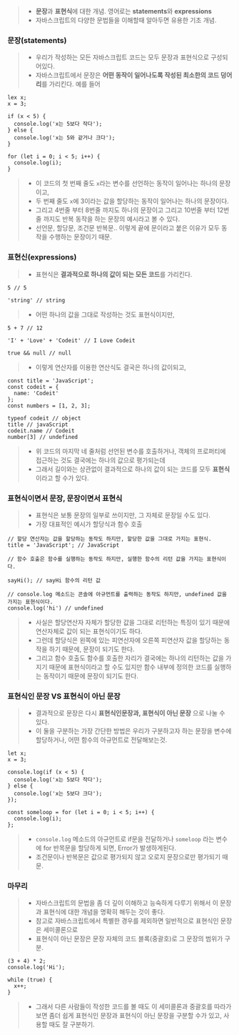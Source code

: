 >- <b>문장</b>과 <b>표현식</b>에 대한 개념. 영어로는 <b>statements</b>와 <b>expressions</b>
>- 자바스크립트의 다양한 문법들을 이해할때 알아두면 유용한 기초 개념.

### 문장(statements)
>- 우리가 작성하는 모든 자바스크립트 코드는 모두 문장과 표현식으로 구성되어있다.
>- 자바스크립트에서 문장은 <b>어떤 동작이 일어나도록 작성된 최소한의 코드 덩어리</b>를 가리킨다.
예를 들어

```
lex x;
x = 3;

if (x < 5) {
  console.log('x는 5보다 작다');
} else {
  console.log('x는 5와 같거나 크다');
}

for (let i = 0; i < 5; i++) {
  console.log(i);
}
```

>- 이 코드의 첫 번째 줄도 `x`라는 변수를 선언하는 동작이 일어나는 하나의 문장이고,
>- 두 번째 줄도 `x`에 3이라는 값을 할당하는 동작이 일어나는 하나의 문장이다.
>- 그리고 4번줄 부터 8번줄 까지도 하나의 문장이고 그리고 10번줄 부터 12번줄 까지도 반복 동작을 하는 문장의 예시라고 볼 수 있다.
>- 선언문, 할당문, 조건문 반복문.. 이렇게 끝에 문이라고 붙은 이유가 모두 동작을 수행하는 문장이기 때문.

### 표현신(expressions)

>- 표현식은 <b>결과적으로 하나의 값이 되는 모든 코드</b>를 가리킨다.
```
5 // 5

'string' // string
```

>- 어떤 하나의 값을 그대로 작성하는 것도 표현식이지만,

```
5 + 7 // 12

'I' + 'Love' + 'Codeit' // I Love Codeit

true && null // null
```

>- 이렇게 연산자를 이용한 연산식도 결국은 하나의 값이되고,

```
const title = 'JavaScript';
const codeit = {
  name: 'Codeit'
};
const numbers = [1, 2, 3];

typeof codeit // object
title // javaScript
codeit.name // Codeit
number[3] // undefined
```

>- 위 코드의 마지막 네 줄처럼 선언된 변수를 호출하거나, 객체의 프로퍼티에 접근하는 것도 결국에는 하나의 값으로 평가되는데
>- 그래서 길이와는 상관없이 결과적으로 하나의 값이 되는 코드를 모두 <b>표현식</b>이라고 할 수가 있다.

### 표현식이면서 문장, 문장이면서 표현식

>- 표현식은 보통 문장의 일부로 쓰이지만, 그 자체로 문장일 수도 있다.
>- 가장 대표적인 예시가 할당식과 함수 호출

```
// 할당 연산자는 값을 할당하는 동작도 하지만, 할당한 값을 그대로 가지는 표현식.
title = 'JavaScript'; // JavaScript

// 함수 호출은 함수를 실행하는 동작도 하지만, 실행한 함수의 리턴 값을 가지는 표현식이다.

sayHi(); // sayHi 함수의 리턴 값

// console.log 메소드는 콘솔에 아규먼트를 출력하는 동작도 하지만, undefined 값을 가지는 표현식이다.
console.log('hi') // undefined
```

>- 사실은 할당연산자 자체가 할당한 값을 그대로 리턴하는 특징이 있기 때문에 연산자체로 값이 되는 표현식이기도 하다.
>- 그런데 할당식은 왼쪽에 있는 피연산자에 오른쪽 피연산자 값을 할당하는 동작을 하기 때문에, 문장이 되기도 한다.
>- 그리고 함수 호출도 함수를 호출한 자리가 결국에는 하나의 리턴하는 값을 가지기 때문에 표현식이라고 할 수도 있지만 함수 내부에 정의한 코드를 실행하는 동작이기 때문에 문장이 되기도 한다.

### 표현식인 문장 VS 표현식이 아닌 문장

>- 결과적으로 문장은 다시 <b>표현식인문장과, 표현식이 아닌 문장</b> 으로 나눌 수 있다.
>- 이 둘을 구분하는 가장 간단한 방법은 우리가 구분하고자 하는 문장을 변수에 할당하거나, 어떤 함수의 아규먼트로 전달해보는것.

```
let x;
x = 3;

console.log(if (x < 5) {
  console.log('x는 5보다 작다');
} else {
  console.log('x는 5보다 크다');
});

const someloop = for (let i = 0; i < 5; i++) {
  console.log(i);
};
```

>- `console.log` 메소드의 아규먼트로 if문을 전달하거나 `someloop` 라는 변수에 for 반목문을 할당하게 되면, Error가 발생하게된다.
>- 조건문이나 반복문은 값으로 평가되지 않고 오로지 문장으로만 평가되기 때문.

### 마무리

>- 자바스크립트의 문법을 좀 더 깊이 이해하고 능숙하게 다루기 위해서 이 문장과 표현식에 대한 개념을 명확히 해두는 것이 좋다.
>- 참고로 자바스크립트에서 특별한 경우를 제외하면 일반적으로 표현식인 문장은 세미콜론으로
>- 표현식이 아닌 문장은 문장 자체의 코드 블록(중괄호)로 그 문장의 범위가 구분.

```
(3 + 4) * 2;
console.log('Hi');

while (true) {
  x++;
}
```

>- 그래서 다른 사람들이 작성한 코드를 볼 때도 이 세미콜론과 중괄호를 따라가 보면 좀더 쉽게 표현식인 문장과 표현식이 아닌 문장을 구분할 수가 있고, 사용할 때도 잘 구분하기.